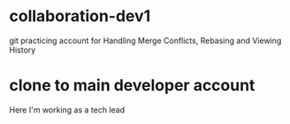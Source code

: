 # collaboration-dev1
git practicing account for Handling Merge Conflicts, Rebasing and Viewing History

# clone to main developer account

Here I'm working as a tech lead
